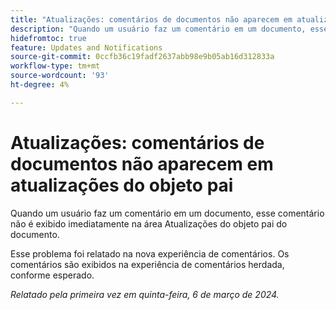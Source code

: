 ```yaml
---
title: "Atualizações: comentários de documentos não aparecem em atualizações do objeto pai"
description: "Quando um usuário faz um comentário em um documento, esse comentário não é exibido imediatamente na área Atualizações do objeto pai do documento."
hidefromtoc: true
feature: Updates and Notifications
source-git-commit: 0ccfb36c19fadf2637abb98e9b05ab16d312833a
workflow-type: tm+mt
source-wordcount: '93'
ht-degree: 4%

---
```



# Atualizações: comentários de documentos não aparecem em atualizações do objeto pai

<!--WF, WFP-->

Quando um usuário faz um comentário em um documento, esse comentário não é exibido imediatamente na área Atualizações do objeto pai do documento.

Esse problema foi relatado na nova experiência de comentários. Os comentários são exibidos na experiência de comentários herdada, conforme esperado.

_Relatado pela primeira vez em quinta-feira, 6 de março de 2024._
